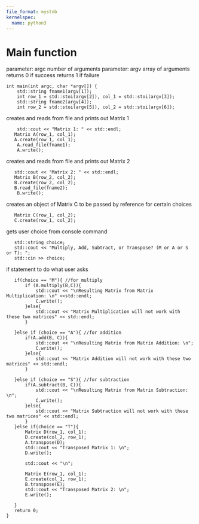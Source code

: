 ```yaml
---
file_format: mystnb
kernelspec:
  name: python3
---
```

# Main function
parameter: argc number of arguments
parameter: argv array of arguments
returns 0 if success
returns 1 if failure
```
int main(int argc, char *argv[]) {
    std::string fname1(argv[1]);
    int row_1 = std::stoi(argv[2]), col_1 = std::stoi(argv[3]);
    std::string fname2(argv[4]);
    int row_2 = std::stoi(argv[5]), col_2 = std::stoi(argv[6]);
```
creates and reads from file and prints out Matrix 1
```
    std::cout << "Matrix 1: " << std::endl;
   Matrix A(row_1, col_1);
   A.create(row_1, col_1);
    A.read_file(fname1);
    A.write();
```
creates and reads from file and prints out Matrix 2
```
   std::cout << "Matrix 2: " << std::endl;
   Matrix B(row_2, col_2);
   B.create(row_2, col_2);
   B.read_file(fname2);
    B.write();
```
creates an object of Matrix C to be passed by reference for certain choices
```
   Matrix C(row_1, col_2);
   C.create(row_1, col_2);
```
gets user choice from console command
```
   std::string choice;
   std::cout << "Multiply, Add, Subtract, or Transpose? (M or A or S or T): ";
   std::cin >> choice;
```
if statement to do what user asks
```
   if(choice == "M"){ //for multiply
       if (A.multiply(B,C)){
           std::cout << "\nResulting Matrix from Matrix Multiplication: \n" <<std::endl;
           C.write();
       }else{
           std::cout << "Matrix Multiplication will not work with these two matrices" << std::endl;
       }

   }else if (choice == "A"){ //for addition
       if(A.add(B, C)){
           std::cout << "\nResulting Matrix from Matrix Addition: \n";
           C.write();
       }else{
           std::cout << "Matrix Addition will not work with these two matrices" << std::endl;
       }
       
   }else if (choice == "S"){ //for subtraction
       if(A.subtract(B, C)){
           std::cout << "\nResulting Matrix from Matrix Subtraction: \n";
           C.write();
       }else{
           std::cout << "Matrix Subtraction will not work with these two matrices" << std::endl;
       }
   }else if(choice == "T"){
       Matrix D(row_1, col_1);
       D.create(col_2, row_1);
       A.transpose(D);
       std::cout << "Transposed Matrix 1: \n";
       D.write();

       std::cout << "\n";

       Matrix E(row_1, col_1);
       E.create(col_1, row_1);
       B.transpose(E);
       std::cout << "Transposed Matrix 2: \n";
       E.write();

   }
   return 0;
}
```
